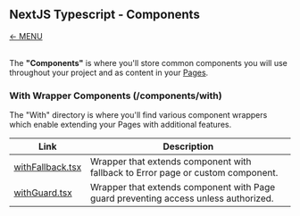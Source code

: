 ## NextJS Typescript - Components
<a href="MAIN.md">&larr; MENU</a>
<br/><br/>

The **"Components"** is where you'll store common components you will use throughout your project and as content in your [Pages](PAGES.md).


### With Wrapper Components (/components/with)

The "With" directory is where you'll find various component wrappers which enable extending your Pages with additional features.

<table>
  <thead>
    <tr><th>Link</th><th>Description</th></tr>
  </thead>
  <tbody>
     <tr><td><a href="/src/components/with/withFallback.tsx" >withFallback.tsx</a></td><td>Wrapper that extends component with fallback to Error page or custom component.</td></tr>
    <tr><td><a href="/src/components/with/withGuard.tsx" >withGuard.tsx</a></td><td>Wrapper that extends component with Page guard preventing access unless authorized.</td></tr>
  </tbody>
</table>